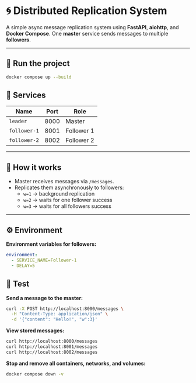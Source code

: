 # 🌀 Distributed Replication System

A simple async message replication system using **FastAPI**, **aiohttp**, and **Docker Compose**.
One **master** service sends messages to multiple **followers**.

---

## 🚀 Run the project

```bash
docker compose up --build
```

## 🧱 Services

| Name        | Port | Role       |
|--------------|------|------------|
| `leader`     | 8000 | Master     |
| `follower-1` | 8001 | Follower 1 |
| `follower-2` | 8002 | Follower 2 |

---

## 🧩 How it works

- Master receives messages via `/messages`.
- Replicates them asynchronously to followers:
  - `w=1` → background replication
  - `w=2` → waits for one follower success
  - `w=3` → waits for all followers success

---

## ⚙️ Environment

**Environment variables for followers:**

```yaml
environment:
  - SERVICE_NAME=Follower-1
  - DELAY=5
```

## 📡 Test

**Send a message to the master:**

```bash
curl -X POST http://localhost:8000/messages \
  -H "Content-Type: application/json" \
  -d '{"content": "Hello!", "w":3}'
```

**View stored messages:**

```bash
curl http://localhost:8000/messages
curl http://localhost:8001/messages
curl http://localhost:8002/messages
```

**Stop and remove all containers, networks, and volumes:**
```bash
docker compose down -v
```
